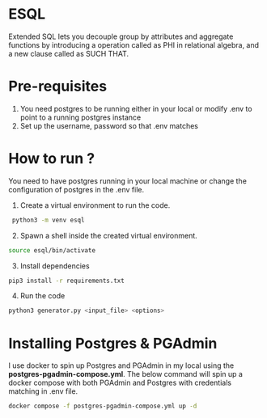 # ESQL

Extended SQL lets you decouple group by attributes and aggregate functions by introducing a operation called as PHI in relational algebra, 
and a new clause called as SUCH THAT.

# Pre-requisites
1. You need postgres to be running either in your local or modify .env to point to a running postgres instance
2. Set up the username, password so that .env matches

# How to run ?
You need to have postgres running in your local machine or change the configuration of postgres in the .env file.
1. Create a virtual environment to run the code.
```bash
 python3 -m venv esql
```
2. Spawn a shell inside the created virtual environment.
```bash
source esql/bin/activate
```
3. Install dependencies
```bash
pip3 install -r requirements.txt
```
4. Run the code
```bash
python3 generator.py <input_file> <options>
```
# Installing Postgres & PGAdmin
I use docker to spin up Postgres and PGAdmin in my local using the <strong>postgres-pgadmin-compose.yml</strong>.
The below command will spin up a docker compose with both PGAdmin and Postgres with credentials matching in .env file.
```bash
docker compose -f postgres-pgadmin-compose.yml up -d
```
